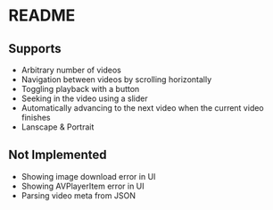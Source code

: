 # README

## Supports

- Arbitrary number of videos
- Navigation between videos by scrolling horizontally
- Toggling playback with a button
- Seeking in the video using a slider
- Automatically advancing to the next video when the current video finishes
- Lanscape & Portrait 


## Not Implemented

- Showing image download error in UI
- Showing AVPlayerItem error in UI
- Parsing video meta from JSON

